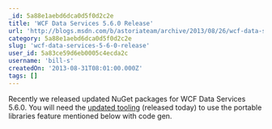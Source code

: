 ```yaml
---
_id: 5a88e1aebd6dca0d5f0d2c2e
title: 'WCF Data Services 5.6.0 Release'
url: 'http://blogs.msdn.com/b/astoriateam/archive/2013/08/26/wcf-data-services-5-6-0-release.aspx'
category: 5a88e1aebd6dca0d5f0d2c2e
slug: 'wcf-data-services-5-6-0-release'
user_id: 5a83ce59d6eb0005c4ecda2c
username: 'bill-s'
createdOn: '2013-08-31T08:01:00.000Z'
tags: []
---
```


Recently we released updated NuGet packages for WCF Data Services 5.6.0. You will need the <a href="http://www.microsoft.com/en-us/download/details.aspx?id=39373" target="_blank">updated tooling</a> (released today) to use the portable libraries feature mentioned below with code gen.
